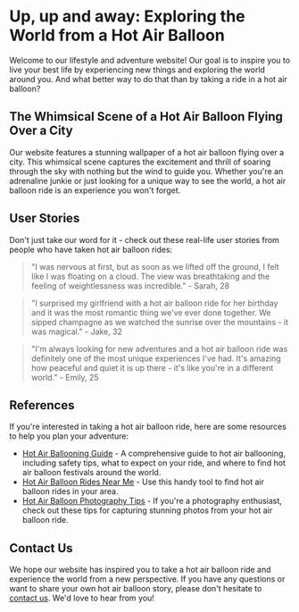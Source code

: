 <!--
Write me content for website with wallpaper which alt text is:

"A whimsical scene of a hot air balloon flying over a city for a lifestyle or adventure website"

The name/title of the page should not be 1:1 copy of the alt text but rather a real content of the website which is using this wallpaper.

- Use markdown format
- Start with the heading
- The content should look like a real website
- Include real sections like references, contact, user stories, etc. use things relevant to the page purpose.
- Feel free to use structure like headings, bullets, numbering, blockquotes, paragraphs, horizontal lines, etc.
- You can use formatting like bold or _italic_
- You can include UTF-8 emojis
- Links should be only #hash anchors (and you can refer to the document itself)
- Do not include images
-->

<!--font:Montserrat-->

# Up, up and away: Exploring the World from a Hot Air Balloon

Welcome to our lifestyle and adventure website! Our goal is to inspire you to live your best life by experiencing new things and exploring the world around you. And what better way to do that than by taking a ride in a hot air balloon?

## The Whimsical Scene of a Hot Air Balloon Flying Over a City

Our website features a stunning wallpaper of a hot air balloon flying over a city. This whimsical scene captures the excitement and thrill of soaring through the sky with nothing but the wind to guide you. Whether you're an adrenaline junkie or just looking for a unique way to see the world, a hot air balloon ride is an experience you won't forget.

## User Stories

Don't just take our word for it - check out these real-life user stories from people who have taken hot air balloon rides:

> "I was nervous at first, but as soon as we lifted off the ground, I felt like I was floating on a cloud. The view was breathtaking and the feeling of weightlessness was incredible." - Sarah, 28

> "I surprised my girlfriend with a hot air balloon ride for her birthday and it was the most romantic thing we've ever done together. We sipped champagne as we watched the sunrise over the mountains - it was magical." - Jake, 32

> "I'm always looking for new adventures and a hot air balloon ride was definitely one of the most unique experiences I've had. It's amazing how peaceful and quiet it is up there - it's like you're in a different world." - Emily, 25

## References

If you're interested in taking a hot air balloon ride, here are some resources to help you plan your adventure:

-   [Hot Air Ballooning Guide](#) - A comprehensive guide to hot air ballooning, including safety tips, what to expect on your ride, and where to find hot air balloon festivals around the world.
-   [Hot Air Balloon Rides Near Me](#) - Use this handy tool to find hot air balloon rides in your area.
-   [Hot Air Balloon Photography Tips](#) - If you're a photography enthusiast, check out these tips for capturing stunning photos from your hot air balloon ride.

## Contact Us

We hope our website has inspired you to take a hot air balloon ride and experience the world from a new perspective. If you have any questions or want to share your own hot air balloon story, please don't hesitate to [contact us](#). We'd love to hear from you!
